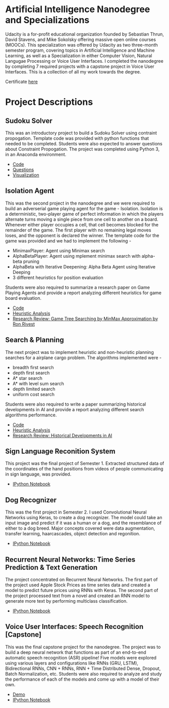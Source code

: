 # Artificial Intelligence Nanodegree and Specializations
Udacity is a for-profit educational organization founded by Sebastian Thrun, David Stavens, and Mike Sokolsky offering massive open online courses (MOOCs). This specialization was offered by Udacity as two three-month semester program, covering topics in Artificial Intelligence and Machine Learning, as well as a Specialization in either Computer Vision, Natural Langugae Processing or Voice User Interfaces. I completed the nanodegree by completing 7 required projects with a capstone project in Voice User Interfaces. This is a collection of all my work towards the degree. 

Certificate [here](https://confirm.udacity.com/QEJPWSRW)

# Project Descriptions

## Sudoku Solver
This was an introductory project to build a Sudoku Solver using contraint propogation. Template code was provided with python functions that needed to be completed. Students were also expected to answer questions about Constraint Propogation. The project was completed using Python 3, in an Anaconda environment. 
- [Code](https://github.com/akshatamohanty/udacity-ai-nanodegree/blob/master/project-01-sudoku/solution.py)
- [Questions](https://github.com/akshatamohanty/udacity-ai-nanodegree/blob/master/project-01-sudoku/README.md)
- [Visualization]()

## Isolation Agent
This was the second project in the nanodegree and we were required to build an adverserial game playing agent for the game - Isolation. Isolation is a deterministic, two-player game of perfect information in which the players alternate turns moving a single piece from one cell to another on a board. Whenever either player occupies a cell, that cell becomes blocked for the remainder of the game. The first player with no remaining legal moves loses, and the opponent is declared the winner. The template code for the game was provided and we had to implement the following - 
 - MinimaxPlayer: Agent using Minimax search
 - AlphaBetaPlayer: Agent using mplement minimax search with alpha-beta pruning
 - AlphaBeta with Iterative Deepening: Alpha Beta Agent using Iterative Deeping
 - 3 different heuristics for position evaluation
 
Students were also required to summarize a research paper on Game Playing Agents and provide a report analyzing different heuristics for game board evaluation.

- [Code](https://github.com/akshatamohanty/udacity-ai-nanodegree/blob/master/project-02-isolation/game_agent.py)
- [Heuristic Analysis](https://github.com/akshatamohanty/udacity-ai-nanodegree/blob/master/project-02-isolation/heuristic_analysis.pdf)
- [Research Review: Game Tree Searching by MinMax Approximation by Ron Rivest](https://github.com/akshatamohanty/udacity-ai-nanodegree/blob/master/project-02-isolation/research_review.pdf)


## Search & Planning 
The next project was to implement heuristic and non-heuristic planning searches for a airplane cargo problem. The algorithms implemented were - 
 - breadth first search
 - depth first search
 - A* star search
 - A* with level sum search
 - depth limited search
 - uniform cost search

Students were also required to write a paper summarizing historical developments in AI and provide a report analyzing different search algorithms performance.
- [Code](https://github.com/akshatamohanty/udacity-ai-nanodegree/blob/master/project-02-isolation/game_agent.py)
- [Heuristic Analysis](https://github.com/akshatamohanty/udacity-ai-nanodegree/blob/master/project-02-isolation/heuristic_analysis.pdf)
- [Research Review: Historical Developments in AI](https://github.com/akshatamohanty/udacity-ai-nanodegree/blob/master/project-02-isolation/research_review.pdf)

## Sign Language Reconition System
This project was the final project of Semester 1. Extracted structured data of the coordinates of the hand positions from videos of people communicating in sign language, was provided. 
- [IPython Notebook](https://github.com/akshatamohanty/udacity-ai-nanodegree/blob/master/project-02-isolation/game_agent.py)

## Dog Recognizer
This was the first project in Semester 2. I used Convolutional Neural Networks using Keras, to create a dog recognizer. The model could take an input image and predict if it was a human or a dog, and the resemblance of either to a dog breed. Major concepts covered were data augmentation, transfer learning, haarcascades, object detection and regonition.
- [IPython Notebook](https://github.com/akshatamohanty/udacity-ai-nanodegree/blob/master/project-02-isolation/game_agent.py)

## Recurrent Neural Networks: Time Series Prediction & Text Generation
The project concentrated on Recurrent Neural Networks. The first part of the project used Apple Stock Prices as time series data and created a model to predict future prices using RNNs with Keras. 
The second part of the project processed text from a novel and created an RNN model to generate more text by performing multiclass classification.
- [IPython Notebook](https://github.com/akshatamohanty/udacity-ai-nanodegree/blob/master/project-02-isolation/game_agent.py)

## Voice User Interfaces: Speech Recognition [Capstone]
This was the final capstone project for the nanodegree. The project was to build a deep neural network that functions as part of an end-to-end automatic speech recognition (ASR) pipeline!  Five models were explored using various layers and configurations like RNNs (GRU, LSTM), Bidirectional RNNs, CNN + RNNs, RNN + Time Distributed Dense, Dropout, Batch Normalization, etc. Students were also required to analyze and study the performance of each of the models and come up with a model of their own. 
- [Demo](./project-07-vui-capstone/vui_notebook.html)
- [IPython Notebook](https://github.com/akshatamohanty/udacity-ai-nanodegree/blob/master/project-02-isolation/game_agent.py)

